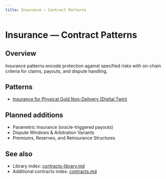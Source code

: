 ```yaml
---
title: Insurance — Contract Patterns
---
```


# Insurance — Contract Patterns

## Overview

Insurance patterns encode protection against specified risks with on-chain criteria for claims, payouts, and dispute handling.

## Patterns

- [Insurance for Physical Gold Non-Delivery (Digital Twin)](pattern-insurance-gold-nondelivery.md)

## Planned additions

- Parametric Insurance (oracle-triggered payouts)
- Dispute Windows & Arbitration Variants
- Premiums, Reserves, and Reinsurance Structures

## See also

- Library index: [contracts-library.md](contracts-library.md)
- Additional contracts index: [contracts.md](contracts.md)
